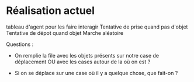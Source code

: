 # Réalisation actuel

tableau d'agent pour les faire interagir
Tentative de prise quand pas d'objet
Tentative de dépot quand objet
Marche aléatoire 


Questions : 
- On remplie la file avec les objets présents sur notre case de déplacement OU avec les cases autour de la où on est ? 
 
 - Si on se déplace sur une case où il y a quelque chose, que fait-on ? 